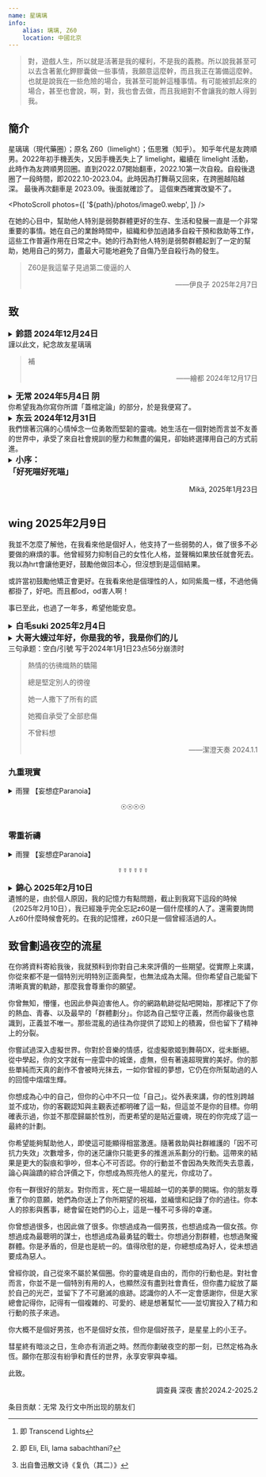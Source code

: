 ```yaml
---
name: 星璃璃
info: 
    alias: 璃璃, Z60
    location: 中國北京
---
```


<!-- （繁中還沒第二次修，這個是第一版。   ——— 艾米卡，2025-02-18） -->

> 對，遊戲人生，所以就是活著是我的權利，不是我的義務。所以說我甚至可以去含著氰化鉀膠囊做一些事情，我願意這麼幹，而且我正在籌備這麼幹。也就是說我在一些危險的場合，我甚至可能幹這種事情。有可能被抓起來的場合，甚至也會說，啊，對，我也會去做，而且我絕對不會讓我的敵人得到我。
>

## 簡介

星璃璃（現代藥圈）；原名 Z60（limelight）；伍思雅（知乎）。
知乎年代是友跨順男。2022年初手機丟失，又因手機丟失上了 limelight，繼續在 limelight 活動，此時作為友跨順男回圈。直到2022.07開始翻車，2022.10第一次自殺。自殺後退圈了一段時間，即2022.10-2023.04。此時因為打舞萌又回來，在跨圈越陷越深。 最後再次翻車是 2023.09。後面就確診了。
這個東西確實改變不了。

<PhotoScroll photos={[ '${path}/photos/image0.webp', ]} />

在她的心目中，幫助他人特別是弱勢群體更好的生存、生活和發展一直是一个非常重要的事情。她在自己的業餘時間中，組織和參加過諸多自殺干預和救助等工作，這些工作普遍作用在日常之中。她的行為對他人特別是弱勢群體起到了一定的幫助，她用自己的努力，盡最大可能地避免了自傷乃至自殺行為的發生。

> Z60是我這輩子見過第二傻逼的人
>
> <p style="text-align: end;">——伊良子 2025年2月7日</p>

## 致

<details>
<summary><h3 style="display:inline; ">鈴語 2024年12月24日</h3><br/>謹以此文，紀念故友星璃璃</summary>
<p style="text-align: center;">（一·前言）</p>

應星璃璃的遺囑要求，在此為星璃璃寫一篇文章以紀念星璃璃。

原本這篇文章應該在很久之前就完成的，但是一是由於星璃璃對我影響很大，而我本人的語言功底也有限，三言兩語似乎不足以把這篇文章寫得很好；二是由於星璃璃的離開也給我帶來了不小的衝擊；所以這篇文章就這麼擱置了下來。後來等我的精神狀態恢復了一些之後，才開始試著從各個方面、各個角度來理解和認識星璃璃，於是大概便有了這篇文章。

有人說，星璃璃是個“抽象”的人，每個人都對星璃璃有著獨特的理解。本文所反映的星璃璃或許也只是局限於我個人眼中對星璃璃的認識；一家之言，姑妄聽之；兼聽則明，偏信則暗。

<p style="text-align: center;">（二）</p>

“死者為大”、“尊重逝者”，似乎在我們絕大多數人的心目中，是不言而喻、不證自明的真理。但是，對於什麼是“尊重逝者”，似乎大家都有著不同的理解。

我們曾經親眼目睹了星璃璃的父母在TA的葬禮上把TA的外貌打理成傳統意義的男性性別表達，並且在靈堂的正中心掛上寸頭的大頭照；我們也親眼看著星璃璃的父母把TA的骨灰扔到汽車後備箱拖走。當時，許多人都因為星璃璃父母的行為而感到震驚和憤怒。TA父母眼中的尊重逝者，似乎被所謂的社會風俗凌駕其上，似乎被生者本人根深蒂固的成見凌駕其上。

古往今來，大家都傾向於“在墓碑上寫點兒好話”，多聊功績，少聊甚至不聊過錯。唯武則天立乾陵無字碑，是非功過均由後人評說。在這件事情上，星璃璃有些類似於後者。TA曾說，人死了，所有的是非功過就是“蓋棺定論”；大家都可以評價。這一點在TA的遺書裡也有所體現——TA邀請了和自己有一些觀點爭議的人來寫One Among Us的較前段部分，並且還留言說“大家想寫的可以寫”。

既然星璃璃的想法是這樣，那我就隨便寫一些故事吧。我想順帶著寫一些星璃璃給我帶來的想法，但是會盡量少對TA的行為做什麼價值判斷，讓「是非功過自由後人評說」吧。

<p style="text-align: center;">（三）</p>

星璃璃似乎具有人格分裂，TA說過自己至少有三個人格，“星雲”、“幻夢”和“苯環”。其中，一個人格的性別認同為男性，另一個人格的性別認同偏女性，還有一個人格的性別認同筆者並不清楚。

筆者曾經把星璃璃當成跨性別女性了好長時間，但是後來得知了這個情況之後還是沉思了好久——或許這有些類似於Gender Fluid的情況，用哪個人稱代詞稱呼對方似乎都不是太合適。

這是我第一次遇到這樣的朋友。後來，我在其他的一些朋友身上看到了一个指针转盘形状的徽章——轉盤被分成了天藍色（he），粉紅色（she）和紫色（they）三個部分，可以通過調整指針的方向來使它指向任何一個部分以表明自身的狀態。  
或許這個東西很適合TA。  

不過，如果提高一個層面來看，這樣的困惑的本質其實星璃璃的各個人格之間的衝突；而這樣一個人稱代詞的問題，或許只是這種人格的衝突在性別的層面的一个侧影罷了。那在其他的層面呢？或許星璃璃的各個人格的氣質、性格、能力、需求、興趣、理想、價值觀都有所差異，我們作為朋友應當以怎樣的態度去對待這些人格，或者以怎樣的態度去對待這麼一個“多重人格的綜合體”？甚至說，如果星璃璃的遺囑只代表了星璃璃的某一個人格的意願，那麼這份遺囑是有效的嗎？我執行這份遺囑，為TA寫這篇文章，是前面提到的尊重逝者嗎，還是不是？

我學過法律專業，持有法律職業資格證；但是這個問題的答案，我不知道。我試圖去上網搜索，得到的卻全是千篇一律的、對法律條文的生搬硬套：“人格分裂的人是否具有民事行為能力，取決於其是否能辨認自己的行為。”看起來這樣的回答似乎並沒有從本質上解決問題。

於是有人為此打補丁說：“如果這是在正常人格狀態所做的行為，那就是有效的；如果這是在異常人格狀態所做的行為，那就是無效的。”那怎麼區分正常人格和異常人格呢？為什麼作為外人能強行給“星雲”加上“正常人格”的標籤而強行給“幻夢”加上“異常人格”的標籤呢（或者反過來）？

我不知道這些問題的答案。

<p style="text-align: center;">（四）</p>

星璃璃（也或許是TA的人格之一）在世期間不止一次地公開拿其他性少數的逝者編段子開玩笑；所以，星璃璃的一些朋友也不止一次地拿已逝的星璃璃開玩笑。這引發了不小的爭論——這些朋友認為，星璃璃的行為表明，TA是一个认同“可以拿逝者开玩笑”的人，所以开TA的玩笑反而是一種尊重其行為模式和價值觀的體現。而另外一些星璃璃的朋友則認為，這讓人無法接受。於是兩邊開始吵架，最後弄得“一地雞毛”。  

是的，人類的悲喜並不相通，人類的思維回路也並不相通。但這又能怪誰呢？人們的腦力和神經系統的發育各有不同，人們的成長環境和生活閱歷也是天差地別，人們的理性與感性受人體內的神經遞質的明顯控制，人們互相理解所需要的深度思考與交流更是需要消耗巨大的精力。所以，人的自由仍然是受到一些自身無法控制的條件所約束的；或者換句話說，人的自由卻“無往不在枷鎖之中”——也正是因此，勸架很多時候會終將變成徒勞，“道不同”的人與人的共鳴是一件奢侈的事情，取而代之的是人們兵戎相見，人們互相攻擊，互相傷害。於是世界變成了一個變相的鬥獸場。

“某群”更是這樣的鬥獸場。一些人在群裡互相嘲諷，線下甚至重拳出擊。曾經我為了“大家和平相處”，毫無底線地“調解”著“某群”的大家的矛盾，結果沒什麼明顯成效，甚至適得其反。而星璃璃卻說了這樣的話：

> 我能理解兩邊，但我無法調和。

多麼無可奈何的現實啊。而人間處處是這樣的無可奈何。不管是人與人，還是人與事物。

面對著這樣的矛盾，星璃璃的做法是，通過建群把兩撥人隔離開。既然通過自身努力獲得成功的人要在群裡攻擊靠賣慘獲得關注的人，那就讓她們去不同的群裡玩吧。於是TA拉了個新群：

> 這裡是舔舐傷口的地方，不是展示優越的地方。

TA在新群裡拉了很多TA認為在世俗意義上並沒有獲得成功（甚至是世俗意義上失敗）的群友，其中不乏有一些群友曾經多次自傷自殘和藥物濫用——但是星璃璃卻對這各種各樣的人展現出了格外包容：

> 她們都是被逼的。

星璃璃甚至還會公開說：

> 我和大家沒什麼區別。你們雖然看我像是北航的高學歷人才，但那年北航的錄取分數線斷檔了，我只是運氣好進去的。我原本應該和大家一樣的。

後來，我去網上查詢了當年北航的錄取分數線，發現那年的錄取分數線完全沒有斷檔。

當時的我不以為意，後來直至聽說了另一位朋友的事跡——大概的情況是，他從小就是單親家庭，並且在成長過程中一直受到來自監護人的情感忽視；這樣的環境造就了他扭曲的性格，致使他後來藥物濫用成癮，並被公安機關處理。

聽完這個故事，聯想起來，我突然產生了一股劫後餘生的毛骨悚然感：如果我的人生也不巧地“斷檔”，變成單親家庭和沒有情感支持的開局，那我的結局，可能並不会比這位朋友好到哪里去。可能我早因為殺人放火被槍斃了吧。

而星璃璃的父母都是教師。這好像讓我突然就理解了星璃璃在學歷問題上的“謙虛”，並且一度把星璃璃視作自己心裡的神。後來我又突然想明白了，沒有這個必要。因為，一樣的道理，如果我“升檔”升成星璃璃的人生，那麼“我上我也行”；如果星璃璃“斷檔”斷成我的人生，那麼“TA下TA也不行”。

想到這裡，我似乎內心突然有一種釋然感。

<p style="text-align: center;">（五）</p>

但是，這個世界的運作模式不是受單一變量控制的。

當然，人生的開局也只是變量之一。它或許是重要變量，但並不是唯一變量。

世界是一個巨大的網，七十億人在這張網上共同行動，共同對這張網的走向產生著巨大或者微小的影響。

每個人都是這個大網的一部分，被大網影響著，也同時影響著大網。

誰都不會知道自己哪天會在這個大網上和什麼樣的人相遇，發生什麼樣的事情；更無法預料這些事情會對自己的未來產生什麼樣的影響。

星璃璃去世時，有一些人在自責：

> 如果我當時多去看TA一眼就好了。  
> 我早就該注意到TA的精神狀態不對的。  
> TA前天請的那頓飯就不對勁兒，我當時傻了沒反應過來。  
> 我那天每空，要不就直接跑去醫院了。

可是，“大網”的降臨就是這麼偶然。偏偏星璃璃遇到了不太好的成長環境，又偏偏TA的父母知道了所有的事情，又偏偏所有人都沒有時間，又偏偏醫院沒有查出來是什麼病症，又偏偏所有的巧合都湊到了一起。

於是就產生了這樣的結果。

<p style="text-align: center;">（六）</p>

可是呀，星璃璃卻仍然希望我“堅持我所堅持的”——指的應該是“調解矛盾”。

可我大概真的再也沒有辦法堅持我的堅持了啊。星璃璃對這些人際衝突的理解方式，似乎化做了什麼東西，深深地根植在我的身上。似乎像是，我繼承著TA的一點點思想，繼續生活著——或許哪天我也去世了，有人看到我所寫的東西，受到了什麼體悟的話，也會帶著這些感觸生存下去的吧…

後來不經意間，看到了有位詩人的一句名言：“人死了，就像水消失在水中。”

於是我打開窗戶，映入眼簾的是春暖花開的無垠大海。

<p style="text-align: center;">（七）</p>

但是，《原神》是由米哈遊自主研發的一款全新開放世界冒險遊戲。星璃璃就玩“原神”。此“原神”非彼《原神》；比如呢，被大家稱為“街機原神”的《舞萌DX》也是“原神”的一種。

星璃璃不止一次地吐槽“原神”很坐牢，並表達過棄坑的想法——每天都要面對大同小異的每日任務，日復一日地重複，一天不做任務就會少領一天的每日獎勳。然而當聊到棄坑時，TA總是會強制讓自己停下來。然而有一天，我和TA之間卻出現了這樣的對話：

> 嘿，玩沒玩國服新更新的歌，叫什麼Trans什麼之光[^1]，可好玩兒了，別的歌都是tap、slide或者tap、tap、slide，這首歌是tap、tap、tap、slide，太有趣了。

我依稀記得那時TA的語氣裡竟然帶著歡笑。

後來我和TA相擁告別。這是我和TA的第一次擁抱，TA那時看起來很高興。

> 「煌めきを纏ったら どこまでも君と。」

光輝常在，天涯海角，與君同在。

<p style="text-align: center;">（八·寫在最後）</p>

不知不覺地就寫了這麼多了，或許大概，我認為比較重要的，和TA一起的經歷，以及TA給我帶來的所思所想，應該都寫在這裡了。基於篇幅等原因，我想，這篇文章就寫到這裡了。還有許許多多生命中每天相同又每天不同的故事，有一些我會以其他的方式把它們呈現出來，還有另外一些就讓它們留在回憶中吧。

</details>

> 補
>
> <p style="text-align: end;">——繪都 2024年12月17日</p>

<details>
<summary><h3 style="display:inline; ">无常 2024年5月4日 阴</h3><br/>你希望我為你寫你所謂「蓋棺定論」的部分，於是我便寫了。</summary>

對此，我總是陷於一個問題：我幾乎是你指定的人裡與你相處最少的，最不了解你的人，你為什麼會選擇我，又希望看到我寫什麼呢？我想，你應該知道在選擇這些為你寫這一部分的人的同時，也選擇了這一部分會呈現的內容。很多有關於你的事情，尤其是那些一般意義上被認為不好的事情，都是在你離世後我才知道的。或許如果你沒有就這樣簡單地結束生命，這些事情我有機會聽你親自講給我聽，但的確已經沒有機會了。我決定只依照你尚在世時和你相處的經驗來寫，這些大概才是你想要的，對嗎？

除此之外還有一個難以破除的困境：我很難像你想要的那樣形容你是個怎樣的人，很難用精簡的詞彙和乾練的語句概括你，人們對於詞彙和短句理解的偏差和想像會他們遠離你的真實。所以請允許我在這裡回憶和記敘一些和你產生聯繫的過往並作一些既冗長又模糊的評價。至於你究竟是什麼樣的人，就請來這個頁面悼念的朋友們自己從這些文字裡尋找吧。當然，這些文字無論誰來看都會覺得確實放在留言部分更合適，但是請允許我用我自己勉強能夠做到的方式完成你交代的事情，這算是我作為生者對作為死者的你的特權吧，你要是還活著就沒這些事情了嘛。

遇見你也是唯一一次見到你是在2023年8月12日，那段時間我剛結束了漫長的猶豫，決定開始GAHT並且和跨性別社群接觸。相遇的情景我至今記得很清，中午我坐在北醫三院對面KFC靠近街道有窗的座位吃午餐，見到你戴著藍粉白口罩推開門進來，我無意地就拉開一張椅子招呼你。後來我才發現，其實我早就在網路世界和你有聯繫。我是在QQ群裡不敢多說話的小透明，時常只是默默看著，雖然你總是嘴上說自己對包括悲劇在內的一切很麻木，但你總會給有需要的人提供用藥建議，總會安慰內心受傷的人，總會應對危機做出果決的判斷和行之有效的安排。在我心中你一直是個知識豐富、可愛可敬又平易近人的助人者，你總是盡量包容、理解每一個人，總是盡自己所能、甚至傾盡所有。

當時，身為一個很多事情都才是剛開始的跨性別女孩的我來說，認識你是莫大的幸運。我把你當作敬重的前輩，親近的姊姊。你會跟我分享一些獨到的觀點，給我GAHT的建議，教我對抗來自這個世界每一處的惡意……那時候有你在活躍的群聊裡，人們總是因為一些事情吵得不可開交。從你的發言中我總會感受到一些相似的東西，當然，你永遠比我深刻的多。這讓我對你的思想產生了極大的興趣，但我實在不擅長與人交流，便約定寒假一定認真聊聊天，那時候的我不知道這一切會在不到一個月之後變成不可能的事。

發生在2023年12月21日的“狼人殺”，我雖然也算親歷者，但是我至今也不知全貌，更不可能想明白。那時被你深邃的思想和溫柔的性格吸引的我，根本不可能接受你說過那樣的話、做過那樣的事。我霎時間心灰意冷，沒有任何心思再想、再過問這一切，選擇了默默遠離你。但我沒想過就在幾天之後，你自殺搶救的噩耗傳來，我沒想過我只能聽別人轉述的你情況，我沒想過那一天的遠離可能會是真正的別離。那時候我發現我像個鬧別扭賭氣的小孩子，我根本不想離開你，也不想你離開。

12月26日，我在另一個有你在的群聊裡想討要一個右美沙芬藥盒做手工送給朋友，你答應給我一個。 27日你說你因為緊急狀況忘了寄快遞，我居然只是簡單地以為你有事情要忙，沒對你有任何關心。 30日拆快遞的時候，正是有人告訴了我你自殺的時候，我急著從垃圾桶裡翻出快遞面單，想要留作紀念，沒想到我竟整整齊齊地從中間橫向撕開了你的名字。一切一切不安，悔恨和悲傷都凝聚於那一刻，我深刻地害怕這一切預示著難以挽回的悲劇…

我在聽聞消息第二天開始發燒，對我來說前所未有的高燒。期間，我只能伴著體溫高熱在單純的昏睡和單純的哭泣中反覆。雖然這段時間好像有些不算壞的消息傳來，但我的記憶實在模糊，而且這些不算壞的消息也的確沒有轉化為不算壞的事實。

最終，在2024年1月1日23時56分，往日裡有著強大生命力的，閃耀變化著的星雲，悄然逸散在宇宙無邊的晦暗裡，成為了寂靜的一部分，融入了冰冷的漆黑之中。
我抱著不知如何描述的心情讀你的遺言，遺言裡幾乎沒有什麼與你自己有關的事，全部是你對朋友們的關懷，囑託和寄語，你在自己的一切都可能結束之時還一直牽掛著身邊的人。

我有些令我自己感到不羞恥的私心，如果我沒有在2023年12月21日因為那些事退掉你的個人小群，那我也能分得你的遺物留作紀念，也肯定能聽到幾句你想對我說的話。遺言裡，你把對那群的群友想說的話寫在最前面。在讀遺言之前，我不知道你是那麼在乎那個群裡的每一個人的，而我退群疏遠你的舉動，不僅日後讓我陷入無盡的懊惱，也一定傷害了當時你吧。遺言裡你沒對我說什麼，但是卻選擇我作為其中一人在那些秋葉上寫這些內容，我不明白為什麼，就當作是對我的懲罰吧。不過，我和你的交集相較於其他人實在太少了，可能你只是覺得跟我沒什麼好說的吧，我不知道，也可能是你單純的忘了。

由你給的右美沙芬藥盒做成的流沙麻將我還是按照原來的想法，送給了朋友而不是自己留下做紀念，她也對沒有機會見到你並和你真正相識感到悲傷。

在你離開的日子裡，我才在日常生活中深切地感受到你對我每一處的影響。我不僅GAHT方案和你幾乎一模一樣，還在不自覺中內化了許多你的觀念，它們在很大程度上參與我生活的決策。雖然我以前對你用燒紙，燒藥盒和換灰色頭像來紀念死者的做法感到做作，但是身在外地，不能參加遺體告別當場悼念你的我，也不知在什麼其他東西的驅使下就為你這麼做了。除了這些自然而然的舉動，我還不免認真地去想，我怎麼才能成為一個像我眼中的你那樣的人，我想像你那樣，把你帶給我的那些美和好，分享給更多需要它們的人，我希望我可以做到。

我仍然處在屬於自己的那一份困境之中而看不見希望，這使我更是會不由得想念你。我從未向你傾訴過這些，但我猜你不會討厭。每當我因為種種原因陷入絕望還難以向人表達，難以與人溝通時，我都想著要是能聽聽對於這種情況你會怎麼說就好了。就算在過往的時光裡多和你聊些天也好啊，如果能多記住一些你的思想，我或許就可以嘗試從它們之中尋找出路，我的無助或許就可以藉此消解一些。另外我也會想，要是我能把你那在旁邊人看來稱得上癲狂的人生觀和生命觀也內化就好了，那樣我就能活得自由了吧。

很多事情結束了，但是很多事情還在繼續。很多人死了，但是很多人還是要繼續活下去。

你常常把跨性別社群過往發生的和未來可能發生的境遇變遷比喻成一場持續著的戰爭，我以前是不以為意的，那時我覺得這未免有些幼稚。但是現在，祝我在這場戰爭中好運吧，祝我們好運。
我不知道我對你有的感情算是什麼，但我覺得至少愛過你。

</details>

<details>
<summary><h3 style="display:inline; ">东云 2024年12月31日</h3><br/>我們懷著沉痛的心情悼念一位勇敢而堅韌的靈魂。她生活在一個對她而言並不友善的世界中，承受了來自社會規訓的壓力和無盡的偏見，卻始終選擇用自己的方式前進。</summary>

她是無數邊緣化個體的縮影，在孤獨和掙扎中尋找屬於自己的位置。儘管社會的冰冷和壓迫最終讓她選擇了離開，但她的生命中所承載的意義遠遠超越了她的離去。她的故事提醒我們，那些被邊緣化的人不是弱者，而是背負沉重社會負擔的勇士。

她的一生雖然短暫，卻如同燭火一般，為他人帶來了些許光亮。她用自己的經驗告訴我們，世界上存在著太多的不平等和無視，那些被忽略的聲音正急需被聽見。她所承受的不公提醒我們要反思：社會是否給予了每個個體足夠的寬容和尊重？她的每一次掙扎都在無形中呼喚人們關注跨性別群體所面對的挑戰，而正是這種無聲的吶喊，將她的存在錒刻在我們心中。

她的離去讓我們無比痛心，同時也讓我們體認到肩上的責任。每一個生命都應被珍視，每一種身分都應被包容。她的存在讓我們看到，跨性別群體依然面臨歧視、孤立和不公，她的離開是對社會的控訴，更是對我們每個人的呼喚。我們悼念她，不只是為了表達悲痛，更是為了以行動來回應她的離去：用更多的理解和努力去改變社會，去消解那些偏見，去建立一個更加公平和溫暖的世界。

願她在另一個世界可以擺脫所有的枷鎖，自由地做她自己，擁有她一生中渴望卻未曾真正得到的平靜和幸福。我們懷念她的勇氣，記得她的故事，同時將她的離去化為改變的動力。她的生命不會被遺忘，她的精神會在我們的努力中延續。

</details>

<details>
<summary><h3 style="display:inline; ">小序：<br/>「好死喵好死喵」<br/></h3><p style="text-align: end;">Mikä, 2025年1月23日</p></summary>
<BlurBlock>

不知道為何星璃璃的墓誌銘指定者中未曾出現 Mikä

因此本是想著既然這樣 那也許我不要去擅作評論比較好

然而其中又似乎是有所謂「想寫的人都可以來寫」這麼一條兜底

喔，又似乎不該提及似乎

畢竟所謂遺書的這一部分是我親自花了幾個下午望著窗外的金雞湖聽星璃璃的語音落筆謄寫下的

而又或許因為以上這些 我和星璃璃的離去又發生了無法忽視的似乎緊密的聯繫

可能也包括所謂的法剋扣哈庫的角色扮演小遊戲吧

畢竟陪他玩這麼久 字面意思的往死裡玩 嘿嘿

<br/>

沒想到 這個雙方博弈的遊戲我居然會輸得這麼徹底

但也沒想到兩方遊戲的遊戲我輸了 對方也沒有贏

但那究竟是誰贏了呢 仔細想想 其實我 鈴語 扣哈庫和你都贏了

如果解釋原因的話 本意簡短的留言會過於冗長吧

想必提及的人 腦子都可以理解

所以 祝好死喵~

</BlurBlock>
</details>

## wing 2025年2月9日

我並不怎麼了解他，在我看來他是個好人，他支持了一些弱勢的人，做了很多不必要做的麻煩的事。他曾經努力抑制自己的女性化人格，並聲稱如果放任就會死去。我以為hrt會讓他更好，鼓勵他做回本心，但沒想到是這個結果。

或許當初鼓勵他矯正會更好。在我看來他是個理性的人，如同紫風一樣，不過他倆都掛了，好吧。而且都od，od害人啊！

事已至此，也過了一年多，希望他能安息。

<details>
<summary><h3 style="display:inline; ">白毛suki 2025年2月4日</h3></summary>

與星璃璃的相識源自於自我性別的探索，在摸索中相遇，兩人話語投機，或許是同類亦或者是有更多其他的相似點，認識七天已經十分熟路。僅有的72天，落下一生不可磨滅的印記。

星璃璃是一個非常亞撒西的人，當我表達對體重學習上的各種焦慮除了給予經驗幫助，也不忘說一句“慢慢來吧”

在學校我常常和她打電話或聊天來緩和高三學習的苦悶，聽她們說各種趣事，傾聽屬於她們的故事。從中得知璃璃對生死其實已經比較淡然，風風光光的葬禮中增添樂趣。或許是憂鬱使然，死亡離她並不遙遠，或許總會有這一天的到來。但未曾想到來的有點突然，半年的沉淪…

在和她討論自身心別探索的時候，面對我的話她給我的評價就是「沒救了」遺言上卻又讓我不要翻車，或許是基於自身的經歷來勸導我，但我依然還是踏上這條困難的道路

從她人的言論中星璃璃比我想像中的更複雜更抽象，我所知道的事情也只是冰山一角，或是因為亞撒西，或是因為時間不足。但無論如何星璃璃的後半段像遊戲一樣有趣。我遺憾於再無機會相見，但內心一隅總會有個叫星璃璃的傢伙在打mai。

<br/>

夕陽終將落下

幻夢即將破滅

星璃璃劃破天際 墜入大氣

</details>

<details>
<summary><h3 style="display:inline; ">大哥大嫂过年好，你是我的爷，我是你们的儿</h3><br/>三句承题：空白/引號 写于2024年1月1日23点56分崩溃时</summary>

> 「以羅伊，以羅伊，拉馬撒巴各大尼？！」[^2]
>
> 而且較永久地悲憫他們的前途，然而仇恨他們的現在。 [^3]
>
> 這個醜陋的世界，不配得到她的美好
>
> 《Maybe All Transgender People Are Really Vampires》
>

---

2024.1.2 09.26 唐澤：想和星璃璃告別的朋友今天可以到昌平殯儀館弔唁.

——星璃璃的家長為『他』舉辦的葬禮

2024.1.2 下午 空白：我計劃在晚上的時候做一個簡單的，真正屬於"她"的葬禮

——空白發起但不算主持，大家自發性聚集力量為她舉辦的小型紀念儀式

---

*理論上，以下全文不存在通假字

七句破題：

<p style="text-align: center;">⊕⊕⊕⊕</p>

原来，她早就做了最坏的打算

本来，是为了完成她目标的

一场闹剧

可是，却有人亲手把自己的孩子逼入绝路，，自己在医院的铁架床上睡得倒挺安稳
在生命的最后，连她所期望的哪怕只是一点点如此卑微的权利都不肯给予，孩子从头到尾根本没有得到一个有自我意识的个体应有的尊重，甚至都没有被作为一个"人"来看待......

</details>

> 熱情的彷彿熾熱的驕陽
>
> 總是堅定別人的徬徨
>
> 她一人撒下了所有的謊
>
> 她獨自承受了全部悲傷
>
> 不曾料想
>
> <p style="text-align: end;">——潔澄天奏 2024.1.1</p>

### 九重現實

<details>
<summary>雨狸 【妄想症Paranoia】<br/><p style="text-align: center;">☉☉☉☉</p></summary>

這個故事剛發生不久，

有一隻螢兒被關在了蛆蟲做成的籠子裡

人們歌頌他的幸福

他

但

蜂蜜使鳥兒的喉嚨嘶啞，聲聲鳴唱，已不再動聽

鐵糸將鳥兒的靈魂囚禁，聲嘶力竭，也無法傳遞

歡笑聲，也是他的悲傷

歌頌讚美，也會是她的落寞

倘若，沒有夢想的話，芸芸眾生所追求的一切，也終將化為虛無

倘若，失去信念的話，他人眼中所期待的一切，也都是厚重的枷鎖

憂鬱中的籠中之鳥，無數夜晚，獨自哭泣，

幻想自己是籠子外的流星，轉瞬即逝卻又無比閃耀

希望自己是餓凍中的生靈，飢寒交迫，卻擁有自由

鐵柵欄扼住了她的咽喉，蛛糸穿透了她的心臟

你會在垃圾桶裡發現它的

螐兒的遺言如是寫道：

真的是什麼都不用做而擁有一切嗎？

而應該是什麼都做不了而一無所有啊…

生命的色調不應該是灰色，

自由的意志，能夠永遠閃耀嗎

我的身體或許會在垃圾桶裡腐爛，

但至少，我的理想，

我希望它能翱翔在天空

取自《[籠中之鳥](https://www.bilibili.com/video/BV17Q4y1s7j1)》，作者 潔澄天奏Official

有少量刪改

(改編時部分靈感來自作品《羅德島理工大學開學第一課》)

(本文對潔澄天奏作品的引用皆已獲得潔澄天奏本人授權)

「泠珞，你覺得世界上最令人難過的事情是什麼呢？」

「蝴蝶。醜陋的毛毛蟲，好不容易可以在夢境中忘記自己的軟弱，忘記自己身為害蟲的身份，卻又生出美麗的翅膀，被光吵醒，被迫意識到自己還活著的事實，然後還要親手撕開幽居的洞穴。越痛苦，翅膀越充血，它們就越醒著，然後再次為美麗定律和「痛苦而活得著」的美麗定律。它們會飛，卻又只能在俗氣的花叢中苟且偷生，仰視著永遠觸及不到的高空的鷹。然後死亡突然降臨，它們連沾沾自喜的這一點高度也被剝奪。它們甚至不能迎來一次壯烈的墜亡，只是輕飄地、輕飄飄地……」

</details>

### 零重祈禱
<details>
<summary>雨狸 【妄想症Paranoia】<br/><p style="text-align: center;">☿☿☿☿☿☿</p></summary>

>《Maybe All Transgender People Are Really Vampires》
>
> 作者：Chrysanthemum Tran
>
> 也許所有跨性別者都是吸血鬼
>
> 當然我不是說會被太陽灼傷
>
> 或是渴望少女的脖頸
>
> 畢竟，大多數跨兒甚至無法確定自己步行回家的時候，自己的血液會不會濺到路邊的人行道上
>
> 我也沒有住在特蘭西瓦尼亞城堡裡
>
> 即使我的確算是一位女王（*註 非二元性別雙關）
>
> 每當遭到他人的辱罵，對我來說就好像是被銀灼燒了一般
>
> 我承認特蘭西瓦尼亞確實是一處能讓邊緣人生存的庇護所
>
> 但是期盼中的安全感甚至比虛構的怪物更像是一種幻覺
>
> 我是一隻長著怪異獠牙的獵物
>
> 當你上一次看到我這樣的人的時候
>
> 有沒有看到暴徒手中火炬的光芒
>
> 和刺來的乾草叉？
>
> 這時候，他們不想讓我的頭被木樁刺穿嗎？

大家都知道，存在即合理。

星璃璃曾經問過我，我們這樣的 trans 為什麼會存在？存在的意義又是什麼？為了增加族群多樣性而提高抗風險能力？還是說僅僅只是一個影響不大的結構上的 BUG？

薛丁格在《生命是什麼》中曾提出過一個這樣的觀點：生物在趨向熱寂的宇宙中依靠主動汲取負熵而得以組成和存續，生物在宇宙中的意義也可能也就在於此。

但，被胡蝶不經意煽動翅膀捲起的風暴揚起的我們，作為既定結果的我們，又該如何面對如此矛盾的現實呢？

當時的我，面對著這些問題。 。 。沉默良久，無法回答

現在也是

在那一刻我終於知道自己並非天性擅長輕描淡寫,而是天生的無力與笨拙。

---

抱歉，星璃璃，即使在我最擅長的領域

我的能力只堪堪夠到這種程度而已

無法用太過華麗的詞藻或是足夠有邏輯的語言去繪聲繪色地描述您的生平和事蹟

但是，我會聽您的建議去努力的，一定會的

---

曾經，有人說，面向大海，春暖花開；

有人說，從今以後所有的人類再也不用去買水果和蔬菜

曾經，有人說，當你凝視深淵時，深淵也在凝視你，

曾經有人說，有人曾自詡過自己是太陽，光熱無窮，

然而祂究竟不是太陽，祂發了瘋。

可惜，因為，我們都是蟲子，慾望只是恐懼的橫切面

</details>

<details>
<summary><h3 style="display:inline; ">錦心 2025年2月10日</h3><br/>遺憾的是，由於個人原因，我的記憶力有點問題，截止到我寫下這段的時候（2025年2月10日），我已經幾乎完全忘記z60是一個什麼樣的人了。還需要詢問人z60什麼時候會死的。在我的記憶裡，z60只是一個曾經活過的人。</summary>

很久以前我就說過我討厭賽博靈堂。隨著limelight倒閉，我退出跨性別社群，不再關心這些事情，現在或許沒那麼討厭了，但還是說不出喜歡。

說真心話我並不想來評價。如果不是因為z60指定我要來寫一段，我根本就不會來搞這種苦差。死人是任人打扮的小女孩。說不出話的活人尚且如此，我已經經歷過一次。我很討厭拿自己片面的回憶割破一個曾經活過的人，橫斷面符號化，放在靈堂供人參拜。就算橫斷面再多也不夠。對著肖像畫感嘆“TA曾活過啊”，根本不會觸及靈魂，而且隨著靈魂被人遺忘，假面也取代曾經鮮活的主人。很無趣。還好關於z60的事情我大多數都已經遺忘了，連肖像都不會畫出。

- z60死前一段時間突然找我，問我能不能請我當她的介錯人，於是我當然是當場就拒絕了。 （那時候好像是她哪個人格？我不記得了。聊天記錄也被我刪了，算了就照她算吧）

- limelight還活著的時候我似乎曾經和z60聊過許多的。不過已經完全不記得了。只記得那時候他（應該當時還覺得自己是友跨順男？）說話條理比較清晰。

- 後來反正我們就沒說過話了？反正我專心做自己的事情去了。我不確定。我真的不記得了。

- 我討厭基於道德原因od，所以後面z60開始od的時候我就已經當TA是半個死人了。後面偶爾寥寥幾眼看TA也只能說是，每況愈下吧。所以z60死了我算是毫不意外。

- 本句是情緒化發言：我就說藥圈害人吧。你看z60死得多快。

- 所以我真不知道z60為什麼會指定我寫評價。 z60到底看上我什麼？

錦心

</details>

## 致曾劃過夜空的流星

在你將資料寄給我後，我就預料到你對自己未來評價的一些期望。從實際上來講，你從來都不是一個特別光明特別正面典型，也無法成為太陽。但你希望自己能留下清晰真實的軌跡，那麼我會尊重你的願望。

你曾無知，懵懂，也因此參與迫害他人。你的網路軌跡從貼吧開始，那裡記下了你的熱血、青春、以及最早的「群體劃分」。你認為自己堅守正義，然而你最後也意識到，正義並不唯一。那些混亂的過往為你提供了認知上的積澱，但也留下了精神上的分裂。

你嘗試過深入虛擬世界。你對於音樂的情感，從虛擬歌姬到舞萌DX，從未斷絕。從中學起，你的文字就有一座雲中的城堡，虛無，但有著遠超現實的美好。你的那些單純而天真的創作不會被時光抹去，一如你曾經的夢想，它仍在你所幫助過的人的回憶中熠熠生輝。

你想成為心中的自己，但你的心中不只一位「自己」。從外表來講，你的性別跨越並不成功，你的客觀認知與主觀表述都明確了這一點，但這並不是你的目標。你明確表示過，你並不那麼歸屬於性別，而更希望的是貼近靈魂，現在的你完成了這一最終的計劃。

你希望能夠幫助他人，即使這可能顯得相當激進。隨著救助與社群維護的「因不可抗力失效」次數增多，你的迷茫讓你只能更多的推進派系劃分的行動。這帶來的結果是更大的裂痕和爭吵，但本心不可否認。你的行動並不會因為失敗而失去意義，論心與論蹟的綜合評價之下，你想成為照亮他人的星光，你成功了。

你有一群很好的朋友。對你而言，死亡是一場超越一切的美夢的開端。你的朋友尊重了你的意願，她們為你送上了你所期望的祝福，並緬懷和記錄了你的過往。你本人的掠影與舊事，總會留在她們的心上，這是一種不可多得的幸運。

你曾想過很多，也因此做了很多。你想過成為一個男孩，也想過成為一個女孩。你想過成為最聰明的謀士，也想過成為最勇猛的戰士。你想過分割群體，也想過聚攏群體。你是矛盾的，但是也是統一的。值得欣慰的是，你總想成為好人，從未想過要成為惡人。

曾經你說，自己從來不屬於某個圈。你的靈魂是自由的，而你的行動也是。對社會而言，你並不是一個特別有用的人，也顯然沒有盡到社會責任，但你盡力綻放了屬於自己的光芒，並留下了不可磨滅的痕跡。認識你的人不一定會感謝你，但是大家總會記得你，記得有一個複雜的、可愛的、總是想著幫忙——並切實投入了精力和行動的孩子來過。

你大概不是個好男孩，也不是個好女孩，但你是個好孩子，是星星上的小王子。

彗星終有暗淡之日，生命亦有消逝之時。然而你劃破夜空的那一刻，已然定格為永恆。願你在那沒有紛爭和責任的世界，永享安寧與幸福。

此致。

<p style="text-align: end;">調查員 深夜 書於2024.2-2025.2</p>

条目贡献：无常 及行文中所出现的朋友们

[^1]: 即 Transcend Lights 

[^2]: 即 Eli, Eli, lama sabachthani?

[^3]: 出自鲁迅散文诗《复仇（其二）》
